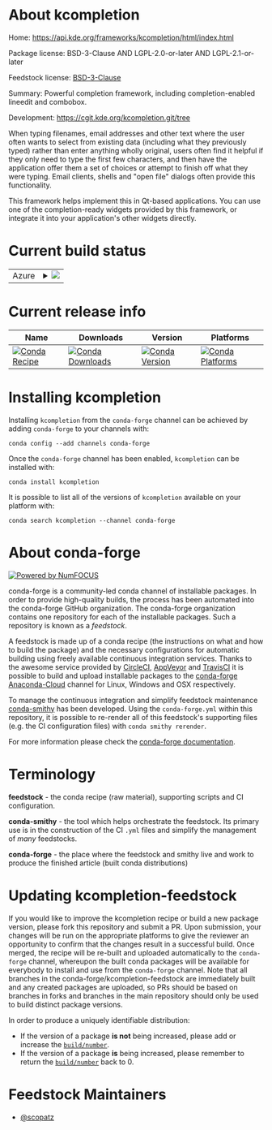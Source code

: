 About kcompletion
=================

Home: https://api.kde.org/frameworks/kcompletion/html/index.html

Package license: BSD-3-Clause AND LGPL-2.0-or-later AND LGPL-2.1-or-later

Feedstock license: [BSD-3-Clause](https://github.com/conda-forge/kcompletion-feedstock/blob/master/LICENSE.txt)

Summary: Powerful completion framework, including completion-enabled lineedit and combobox.

Development: https://cgit.kde.org/kcompletion.git/tree

When typing filenames, email addresses and other text where the user often wants to
select from existing data (including what they previously typed) rather than enter
anything wholly original, users often find it helpful if they only need to type the
first few characters, and then have the application offer them a set of choices or
attempt to finish off what they were typing. Email clients, shells and "open file"
dialogs often provide this functionality.

This framework helps implement this in Qt-based applications. You can use one of
the completion-ready widgets provided by this framework, or integrate it into your
application's other widgets directly.


Current build status
====================


<table>
    
  <tr>
    <td>Azure</td>
    <td>
      <details>
        <summary>
          <a href="https://dev.azure.com/conda-forge/feedstock-builds/_build/latest?definitionId=8490&branchName=master">
            <img src="https://dev.azure.com/conda-forge/feedstock-builds/_apis/build/status/kcompletion-feedstock?branchName=master">
          </a>
        </summary>
        <table>
          <thead><tr><th>Variant</th><th>Status</th></tr></thead>
          <tbody><tr>
              <td>linux_64</td>
              <td>
                <a href="https://dev.azure.com/conda-forge/feedstock-builds/_build/latest?definitionId=8490&branchName=master">
                  <img src="https://dev.azure.com/conda-forge/feedstock-builds/_apis/build/status/kcompletion-feedstock?branchName=master&jobName=linux&configuration=linux_64_" alt="variant">
                </a>
              </td>
            </tr>
          </tbody>
        </table>
      </details>
    </td>
  </tr>
</table>

Current release info
====================

| Name | Downloads | Version | Platforms |
| --- | --- | --- | --- |
| [![Conda Recipe](https://img.shields.io/badge/recipe-kcompletion-green.svg)](https://anaconda.org/conda-forge/kcompletion) | [![Conda Downloads](https://img.shields.io/conda/dn/conda-forge/kcompletion.svg)](https://anaconda.org/conda-forge/kcompletion) | [![Conda Version](https://img.shields.io/conda/vn/conda-forge/kcompletion.svg)](https://anaconda.org/conda-forge/kcompletion) | [![Conda Platforms](https://img.shields.io/conda/pn/conda-forge/kcompletion.svg)](https://anaconda.org/conda-forge/kcompletion) |

Installing kcompletion
======================

Installing `kcompletion` from the `conda-forge` channel can be achieved by adding `conda-forge` to your channels with:

```
conda config --add channels conda-forge
```

Once the `conda-forge` channel has been enabled, `kcompletion` can be installed with:

```
conda install kcompletion
```

It is possible to list all of the versions of `kcompletion` available on your platform with:

```
conda search kcompletion --channel conda-forge
```


About conda-forge
=================

[![Powered by NumFOCUS](https://img.shields.io/badge/powered%20by-NumFOCUS-orange.svg?style=flat&colorA=E1523D&colorB=007D8A)](http://numfocus.org)

conda-forge is a community-led conda channel of installable packages.
In order to provide high-quality builds, the process has been automated into the
conda-forge GitHub organization. The conda-forge organization contains one repository
for each of the installable packages. Such a repository is known as a *feedstock*.

A feedstock is made up of a conda recipe (the instructions on what and how to build
the package) and the necessary configurations for automatic building using freely
available continuous integration services. Thanks to the awesome service provided by
[CircleCI](https://circleci.com/), [AppVeyor](https://www.appveyor.com/)
and [TravisCI](https://travis-ci.com/) it is possible to build and upload installable
packages to the [conda-forge](https://anaconda.org/conda-forge)
[Anaconda-Cloud](https://anaconda.org/) channel for Linux, Windows and OSX respectively.

To manage the continuous integration and simplify feedstock maintenance
[conda-smithy](https://github.com/conda-forge/conda-smithy) has been developed.
Using the ``conda-forge.yml`` within this repository, it is possible to re-render all of
this feedstock's supporting files (e.g. the CI configuration files) with ``conda smithy rerender``.

For more information please check the [conda-forge documentation](https://conda-forge.org/docs/).

Terminology
===========

**feedstock** - the conda recipe (raw material), supporting scripts and CI configuration.

**conda-smithy** - the tool which helps orchestrate the feedstock.
                   Its primary use is in the construction of the CI ``.yml`` files
                   and simplify the management of *many* feedstocks.

**conda-forge** - the place where the feedstock and smithy live and work to
                  produce the finished article (built conda distributions)


Updating kcompletion-feedstock
==============================

If you would like to improve the kcompletion recipe or build a new
package version, please fork this repository and submit a PR. Upon submission,
your changes will be run on the appropriate platforms to give the reviewer an
opportunity to confirm that the changes result in a successful build. Once
merged, the recipe will be re-built and uploaded automatically to the
`conda-forge` channel, whereupon the built conda packages will be available for
everybody to install and use from the `conda-forge` channel.
Note that all branches in the conda-forge/kcompletion-feedstock are
immediately built and any created packages are uploaded, so PRs should be based
on branches in forks and branches in the main repository should only be used to
build distinct package versions.

In order to produce a uniquely identifiable distribution:
 * If the version of a package **is not** being increased, please add or increase
   the [``build/number``](https://conda.io/docs/user-guide/tasks/build-packages/define-metadata.html#build-number-and-string).
 * If the version of a package **is** being increased, please remember to return
   the [``build/number``](https://conda.io/docs/user-guide/tasks/build-packages/define-metadata.html#build-number-and-string)
   back to 0.

Feedstock Maintainers
=====================

* [@scopatz](https://github.com/scopatz/)

